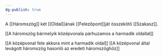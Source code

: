 ```yaml
---
dg-publish: true
---
```

A [[Háromszög]] két [[Oldal]]ának [[Felezőpont]]ját összekötő [[Szakasz]].

[[A háromszög bármelyik középvonala párhuzamos a harmadik oldallal]]

[[A középvonal fele akkora mint a harmadik oldal]]
[[A középvonal által levágott háromszög hasonló az eredeti háromszöghöz]]
